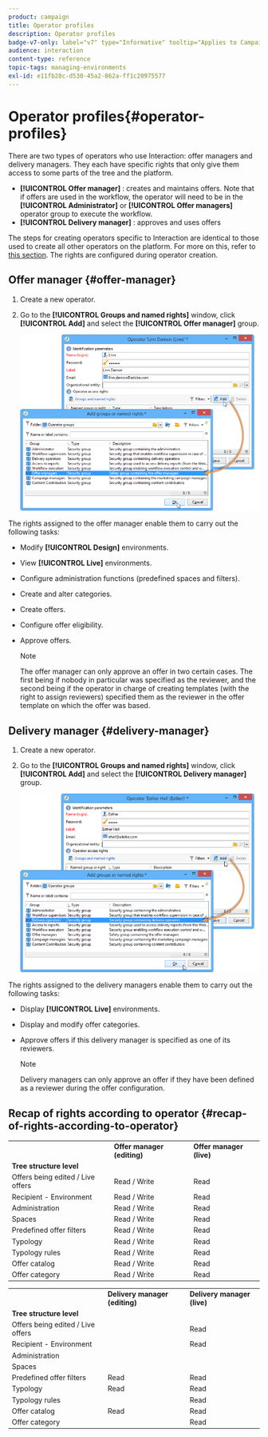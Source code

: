 ```yaml
---
product: campaign
title: Operator profiles
description: Operator profiles
badge-v7-only: label="v7" type="Informative" tooltip="Applies to Campaign Classic v7 only"
audience: interaction
content-type: reference
topic-tags: managing-environments
exl-id: e11fb28c-d530-45a2-862a-ff1c20975577
---
```

# Operator profiles{#operator-profiles}



There are two types of operators who use Interaction: offer managers and delivery managers. They each have specific rights that only give them access to some parts of the tree and the platform.

* **[!UICONTROL Offer manager]** : creates and maintains offers. Note that if offers are used in the workflow, the operator will need to be in the **[!UICONTROL Administrator]** or **[!UICONTROL Offer managers]** operator group to execute the workflow.
* **[!UICONTROL Delivery manager]** : approves and uses offers

The steps for creating operators specific to Interaction are identical to those used to create all other operators on the platform. For more on this, refer to [this section](../../platform/using/access-management.md). The rights are configured during operator creation.

## Offer manager {#offer-manager}

1. Create a new operator.
1. Go to the **[!UICONTROL Groups and named rights]** window, click **[!UICONTROL Add]** and select the **[!UICONTROL Offer manager]** group.

   ![](assets/offer_operators_create_001.png)

The rights assigned to the offer manager enable them to carry out the following tasks:

* Modify **[!UICONTROL Design]** environments.
* View **[!UICONTROL Live]** environments.
* Configure administration functions (predefined spaces and filters).
* Create and alter categories.
* Create offers.
* Configure offer eligibility.
* Approve offers.

  >[!NOTE]
  >
  >The offer manager can only approve an offer in two certain cases. The first being if nobody in particular was specified as the reviewer, and the second being if the operator in charge of creating templates (with the right to assign reviewers) specified them as the reviewer in the offer template on which the offer was based.

## Delivery manager {#delivery-manager}

1. Create a new operator.
1. Go to the **[!UICONTROL Groups and named rights]** window, click **[!UICONTROL Add]** and select the **[!UICONTROL Delivery manager]** group.

   ![](assets/offer_operators_create_002.png)

The rights assigned to the delivery managers enable them to carry out the following tasks:

* Display **[!UICONTROL Live]** environments.
* Display and modify offer categories.
* Approve offers if this delivery manager is specified as one of its reviewers.

  >[!NOTE]
  >
  >Delivery managers can only approve an offer if they have been defined as a reviewer during the offer configuration.

## Recap of rights according to operator {#recap-of-rights-according-to-operator}

<table> 
 <tbody> 
  <tr> 
   <td> </td> 
   <td> <strong>Offer manager (editing)</strong><br /> </td> 
   <td> <strong>Offer manager (live)</strong><br /> </td> 
  </tr> 
  <tr> 
   <td> <strong>Tree structure level</strong><br /> </td> 
   <td> </td> 
   <td> </td> 
  </tr> 
  <tr> 
   <td> Offers being edited / Live offers<br /> </td> 
   <td> Read / Write<br /> </td> 
   <td> Read<br /> </td> 
  </tr> 
  <tr> 
   <td> Recipient - Environment<br /> </td> 
   <td> Read / Write<br /> </td> 
   <td> Read<br /> </td> 
  </tr> 
  <tr> 
   <td> Administration<br /> </td> 
   <td> Read / Write<br /> </td> 
   <td> Read<br /> </td> 
  </tr> 
  <tr> 
   <td> Spaces<br /> </td> 
   <td> Read / Write<br /> </td> 
   <td> Read<br /> </td> 
  </tr> 
  <tr> 
   <td> Predefined offer filters<br /> </td> 
   <td> Read / Write<br /> </td> 
   <td> Read<br /> </td> 
  </tr> 
  <tr> 
   <td> Typology<br /> </td> 
   <td> Read / Write<br /> </td> 
   <td> Read<br /> </td> 
  </tr> 
  <tr> 
   <td> Typology rules<br /> </td> 
   <td> Read / Write<br /> </td> 
   <td> Read<br /> </td> 
  </tr> 
  <tr> 
   <td> Offer catalog<br /> </td> 
   <td> Read / Write<br /> </td> 
   <td> Read<br /> </td> 
  </tr> 
  <tr> 
   <td> Offer category<br /> </td> 
   <td> Read / Write<br /> </td> 
   <td> Read<br /> </td> 
  </tr> 
 </tbody> 
</table>

<table> 
 <tbody> 
  <tr> 
   <td> </td> 
   <td> <strong>Delivery manager (editing)</strong><br /> </td> 
   <td> <strong>Delivery manager (live)</strong><br /> </td> 
  </tr> 
  <tr> 
   <td> <strong>Tree structure level</strong><br /> </td> 
   <td> </td> 
   <td> </td> 
  </tr> 
  <tr> 
   <td> Offers being edited / Live offers<br /> </td> 
   <td> </td> 
   <td> Read<br /> </td> 
  </tr> 
  <tr> 
   <td> Recipient - Environment<br /> </td> 
   <td> </td> 
   <td> Read<br /> </td> 
  </tr> 
  <tr> 
   <td> Administration<br /> </td> 
   <td> </td> 
   <td> </td> 
  </tr> 
  <tr> 
   <td> Spaces<br /> </td> 
   <td> </td> 
   <td> </td> 
  </tr> 
  <tr> 
   <td> Predefined offer filters<br /> </td> 
   <td> Read<br /> </td> 
   <td> Read<br /> </td> 
  </tr> 
  <tr> 
   <td> Typology<br /> </td> 
   <td> Read<br /> </td> 
   <td> Read<br /> </td> 
  </tr> 
  <tr> 
   <td> Typology rules<br /> </td> 
   <td> </td> 
   <td> Read<br /> </td> 
  </tr> 
  <tr> 
   <td> Offer catalog<br /> </td> 
   <td> Read<br /> </td> 
   <td> Read<br /> </td> 
  </tr> 
  <tr> 
   <td> Offer category<br /> </td> 
   <td> </td> 
   <td> Read<br /> </td> 
  </tr> 
 </tbody> 
</table>
